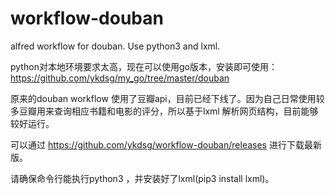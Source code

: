 # workflow-douban
alfred workflow for douban. Use python3 and lxml.

python对本地环境要求太高，现在可以使用go版本，安装即可使用：https://github.com/ykdsg/my_go/tree/master/douban

原来的douban workflow 使用了豆瓣api，目前已经下线了。因为自己日常使用较多豆瓣用来查询相应书籍和电影的评分，所以基于lxml 解析网页结构，目前能够较好运行。

可以通过 https://github.com/ykdsg/workflow-douban/releases 进行下载最新版。

请确保命令行能执行python3 ，并安装好了lxml(pip3 install lxml)。

